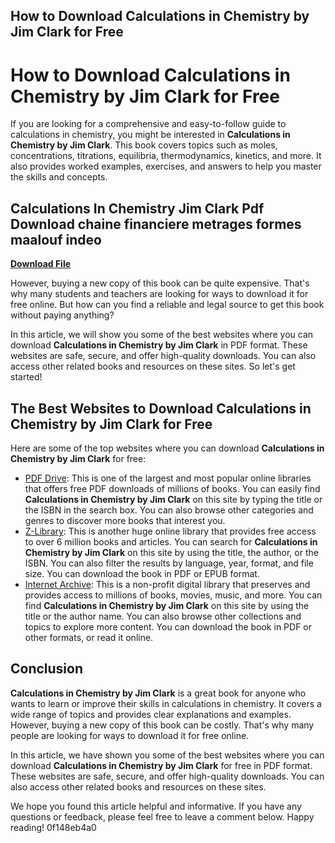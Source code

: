 ## How to Download Calculations in Chemistry by Jim Clark for Free

  
# How to Download Calculations in Chemistry by Jim Clark for Free
 
If you are looking for a comprehensive and easy-to-follow guide to calculations in chemistry, you might be interested in **Calculations in Chemistry by Jim Clark**. This book covers topics such as moles, concentrations, titrations, equilibria, thermodynamics, kinetics, and more. It also provides worked examples, exercises, and answers to help you master the skills and concepts.
 
## Calculations In Chemistry Jim Clark Pdf Download chaine financiere metrages formes maalouf indeo


[**Download File**](https://distlittblacem.blogspot.com/?l=2tKw7E)

 
However, buying a new copy of this book can be quite expensive. That's why many students and teachers are looking for ways to download it for free online. But how can you find a reliable and legal source to get this book without paying anything?
 
In this article, we will show you some of the best websites where you can download **Calculations in Chemistry by Jim Clark** in PDF format. These websites are safe, secure, and offer high-quality downloads. You can also access other related books and resources on these sites. So let's get started!
 
## The Best Websites to Download Calculations in Chemistry by Jim Clark for Free
 
Here are some of the top websites where you can download **Calculations in Chemistry by Jim Clark** for free:
 
- [PDF Drive](https://www.pdfdrive.com/calculations-in-chemistry-an-introduction-e158457.html): This is one of the largest and most popular online libraries that offers free PDF downloads of millions of books. You can easily find **Calculations in Chemistry by Jim Clark** on this site by typing the title or the ISBN in the search box. You can also browse other categories and genres to discover more books that interest you.
- [Z-Library](https://b-ok.cc/book/1170877/8f0c6c): This is another huge online library that provides free access to over 6 million books and articles. You can search for **Calculations in Chemistry by Jim Clark** on this site by using the title, the author, or the ISBN. You can also filter the results by language, year, format, and file size. You can download the book in PDF or EPUB format.
- [Internet Archive](https://archive.org/details/calculationsinch00clar): This is a non-profit digital library that preserves and provides access to millions of books, movies, music, and more. You can find **Calculations in Chemistry by Jim Clark** on this site by using the title or the author name. You can also browse other collections and topics to explore more content. You can download the book in PDF or other formats, or read it online.

## Conclusion
 
**Calculations in Chemistry by Jim Clark** is a great book for anyone who wants to learn or improve their skills in calculations in chemistry. It covers a wide range of topics and provides clear explanations and examples. However, buying a new copy of this book can be costly. That's why many people are looking for ways to download it for free online.
 
In this article, we have shown you some of the best websites where you can download **Calculations in Chemistry by Jim Clark** for free in PDF format. These websites are safe, secure, and offer high-quality downloads. You can also access other related books and resources on these sites.
 
We hope you found this article helpful and informative. If you have any questions or feedback, please feel free to leave a comment below. Happy reading!
 0f148eb4a0
